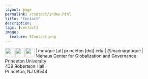 ```yaml
---
layout: page
permalink: /contact/index.html
title: "Contact"
description:
tags: [contact]
image:
  feature: 5Contact.png
---
```


<img src="../images/email_icon.png" style="width: 30px;" align="left"> | mduque [at] princeton [dot] edu 
<img src="../images/twitter_icon.png" style="width: 30px;" align="left"> | @marinagduque 
<img src="../images/mailing_icon.png" style="width: 30px;" align="left"> | Niehaus Center for Globalization and Governance<br>Princeton University<br>439 Robertson Hall<br>Princeton, NJ  08544
